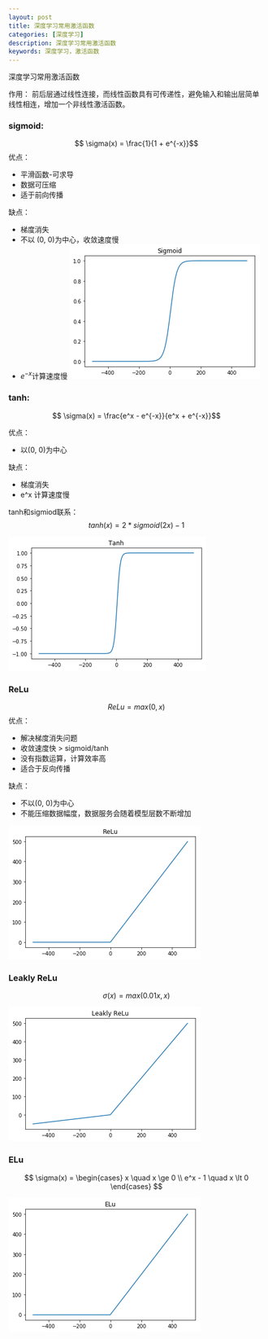 ```yaml
---
layout: post
title: 深度学习常用激活函数
categories: [深度学习]
description: 深度学习常用激活函数
keywords: 深度学习，激活函数
---
```


深度学习常用激活函数

作用：
前后层通过线性连接，而线性函数具有可传递性，避免输入和输出层简单线性相连，增加一个非线性激活函数。

### sigmoid:  
$$ \sigma(x) = \frac{1}{1 + e^{-x}}$$
优点：
* 平滑函数-可求导
* 数据可压缩
* 适于前向传播


缺点：
* 梯度消失
* 不以 (0, 0)为中心，收敛速度慢
* $e^{-x}$计算速度慢
![Sigmoid](/images/Sigmoid.png)

### tanh:  
$$ \sigma(x)  = \frac{e^x - e^{-x}}{e^x + e^{-x}}$$

优点：
* 以(0, 0)为中心

缺点：
* 梯度消失
* e^x 计算速度慢

tanh和sigmiod联系：
$$ tanh(x) = 2 * sigmoid(2x) - 1 $$

![Tanh](/images/Tanh.png)

### ReLu
$$ ReLu = max(0, x) $$
优点：
* 解决梯度消失问题
* 收敛速度快 > sigmoid/tanh
* 没有指数运算，计算效率高
* 适合于反向传播

缺点：
* 不以(0, 0)为中心
* 不能压缩数据幅度，数据服务会随着模型层数不断增加

![ReLu](/images/ReLu.png)

### Leakly ReLu
$$ \sigma(x) = max(0.01x, x) $$

![Leakly_ReLu](/images/Leakly_ReLu.png)


### ELu
$$ \sigma(x) = \begin{cases}
    x \quad x \ge 0 \\
    e^x - 1 \quad x \lt 0
\end{cases} $$

![ELu](/images/ELu.png)
